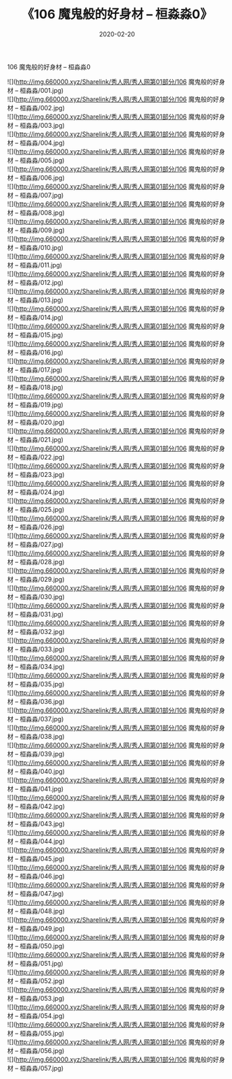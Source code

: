 ﻿---
layout: post
title:  《106 魔鬼般的好身材 – 桓淼淼0》
date:   2020-02-20
img: http://img.660000.xyz/Sharelink/秀人网/秀人网第01部分/106 魔鬼般的好身材 – 桓淼淼0/000.jpg
categories: [美女, 清纯, 唯美]
---

106 魔鬼般的好身材 – 桓淼淼0

  ![](http://img.660000.xyz/Sharelink/秀人网/秀人网第01部分/106 魔鬼般的好身材 – 桓淼淼/001.jpg) <br> ![](http://img.660000.xyz/Sharelink/秀人网/秀人网第01部分/106 魔鬼般的好身材 – 桓淼淼/002.jpg) <br> ![](http://img.660000.xyz/Sharelink/秀人网/秀人网第01部分/106 魔鬼般的好身材 – 桓淼淼/003.jpg) <br> ![](http://img.660000.xyz/Sharelink/秀人网/秀人网第01部分/106 魔鬼般的好身材 – 桓淼淼/004.jpg) <br> ![](http://img.660000.xyz/Sharelink/秀人网/秀人网第01部分/106 魔鬼般的好身材 – 桓淼淼/005.jpg) <br> ![](http://img.660000.xyz/Sharelink/秀人网/秀人网第01部分/106 魔鬼般的好身材 – 桓淼淼/006.jpg) <br> ![](http://img.660000.xyz/Sharelink/秀人网/秀人网第01部分/106 魔鬼般的好身材 – 桓淼淼/007.jpg) <br> ![](http://img.660000.xyz/Sharelink/秀人网/秀人网第01部分/106 魔鬼般的好身材 – 桓淼淼/008.jpg) <br> ![](http://img.660000.xyz/Sharelink/秀人网/秀人网第01部分/106 魔鬼般的好身材 – 桓淼淼/009.jpg) <br> ![](http://img.660000.xyz/Sharelink/秀人网/秀人网第01部分/106 魔鬼般的好身材 – 桓淼淼/010.jpg) <br> ![](http://img.660000.xyz/Sharelink/秀人网/秀人网第01部分/106 魔鬼般的好身材 – 桓淼淼/011.jpg) <br> ![](http://img.660000.xyz/Sharelink/秀人网/秀人网第01部分/106 魔鬼般的好身材 – 桓淼淼/012.jpg) <br> ![](http://img.660000.xyz/Sharelink/秀人网/秀人网第01部分/106 魔鬼般的好身材 – 桓淼淼/013.jpg) <br> ![](http://img.660000.xyz/Sharelink/秀人网/秀人网第01部分/106 魔鬼般的好身材 – 桓淼淼/014.jpg) <br> ![](http://img.660000.xyz/Sharelink/秀人网/秀人网第01部分/106 魔鬼般的好身材 – 桓淼淼/015.jpg) <br> ![](http://img.660000.xyz/Sharelink/秀人网/秀人网第01部分/106 魔鬼般的好身材 – 桓淼淼/016.jpg) <br> ![](http://img.660000.xyz/Sharelink/秀人网/秀人网第01部分/106 魔鬼般的好身材 – 桓淼淼/017.jpg) <br> ![](http://img.660000.xyz/Sharelink/秀人网/秀人网第01部分/106 魔鬼般的好身材 – 桓淼淼/018.jpg) <br> ![](http://img.660000.xyz/Sharelink/秀人网/秀人网第01部分/106 魔鬼般的好身材 – 桓淼淼/019.jpg) <br> ![](http://img.660000.xyz/Sharelink/秀人网/秀人网第01部分/106 魔鬼般的好身材 – 桓淼淼/020.jpg) <br> ![](http://img.660000.xyz/Sharelink/秀人网/秀人网第01部分/106 魔鬼般的好身材 – 桓淼淼/021.jpg) <br> ![](http://img.660000.xyz/Sharelink/秀人网/秀人网第01部分/106 魔鬼般的好身材 – 桓淼淼/022.jpg) <br> ![](http://img.660000.xyz/Sharelink/秀人网/秀人网第01部分/106 魔鬼般的好身材 – 桓淼淼/023.jpg) <br> ![](http://img.660000.xyz/Sharelink/秀人网/秀人网第01部分/106 魔鬼般的好身材 – 桓淼淼/024.jpg) <br> ![](http://img.660000.xyz/Sharelink/秀人网/秀人网第01部分/106 魔鬼般的好身材 – 桓淼淼/025.jpg) <br> ![](http://img.660000.xyz/Sharelink/秀人网/秀人网第01部分/106 魔鬼般的好身材 – 桓淼淼/026.jpg) <br> ![](http://img.660000.xyz/Sharelink/秀人网/秀人网第01部分/106 魔鬼般的好身材 – 桓淼淼/027.jpg) <br> ![](http://img.660000.xyz/Sharelink/秀人网/秀人网第01部分/106 魔鬼般的好身材 – 桓淼淼/028.jpg) <br> ![](http://img.660000.xyz/Sharelink/秀人网/秀人网第01部分/106 魔鬼般的好身材 – 桓淼淼/029.jpg) <br> ![](http://img.660000.xyz/Sharelink/秀人网/秀人网第01部分/106 魔鬼般的好身材 – 桓淼淼/030.jpg) <br> ![](http://img.660000.xyz/Sharelink/秀人网/秀人网第01部分/106 魔鬼般的好身材 – 桓淼淼/031.jpg) <br> ![](http://img.660000.xyz/Sharelink/秀人网/秀人网第01部分/106 魔鬼般的好身材 – 桓淼淼/032.jpg) <br> ![](http://img.660000.xyz/Sharelink/秀人网/秀人网第01部分/106 魔鬼般的好身材 – 桓淼淼/033.jpg) <br> ![](http://img.660000.xyz/Sharelink/秀人网/秀人网第01部分/106 魔鬼般的好身材 – 桓淼淼/034.jpg) <br> ![](http://img.660000.xyz/Sharelink/秀人网/秀人网第01部分/106 魔鬼般的好身材 – 桓淼淼/035.jpg) <br> ![](http://img.660000.xyz/Sharelink/秀人网/秀人网第01部分/106 魔鬼般的好身材 – 桓淼淼/036.jpg) <br> ![](http://img.660000.xyz/Sharelink/秀人网/秀人网第01部分/106 魔鬼般的好身材 – 桓淼淼/037.jpg) <br> ![](http://img.660000.xyz/Sharelink/秀人网/秀人网第01部分/106 魔鬼般的好身材 – 桓淼淼/038.jpg) <br> ![](http://img.660000.xyz/Sharelink/秀人网/秀人网第01部分/106 魔鬼般的好身材 – 桓淼淼/039.jpg) <br> ![](http://img.660000.xyz/Sharelink/秀人网/秀人网第01部分/106 魔鬼般的好身材 – 桓淼淼/040.jpg) <br> ![](http://img.660000.xyz/Sharelink/秀人网/秀人网第01部分/106 魔鬼般的好身材 – 桓淼淼/041.jpg) <br> ![](http://img.660000.xyz/Sharelink/秀人网/秀人网第01部分/106 魔鬼般的好身材 – 桓淼淼/042.jpg) <br> ![](http://img.660000.xyz/Sharelink/秀人网/秀人网第01部分/106 魔鬼般的好身材 – 桓淼淼/043.jpg) <br> ![](http://img.660000.xyz/Sharelink/秀人网/秀人网第01部分/106 魔鬼般的好身材 – 桓淼淼/044.jpg) <br> ![](http://img.660000.xyz/Sharelink/秀人网/秀人网第01部分/106 魔鬼般的好身材 – 桓淼淼/045.jpg) <br> ![](http://img.660000.xyz/Sharelink/秀人网/秀人网第01部分/106 魔鬼般的好身材 – 桓淼淼/046.jpg) <br> ![](http://img.660000.xyz/Sharelink/秀人网/秀人网第01部分/106 魔鬼般的好身材 – 桓淼淼/047.jpg) <br> ![](http://img.660000.xyz/Sharelink/秀人网/秀人网第01部分/106 魔鬼般的好身材 – 桓淼淼/048.jpg) <br> ![](http://img.660000.xyz/Sharelink/秀人网/秀人网第01部分/106 魔鬼般的好身材 – 桓淼淼/049.jpg) <br> ![](http://img.660000.xyz/Sharelink/秀人网/秀人网第01部分/106 魔鬼般的好身材 – 桓淼淼/050.jpg) <br> ![](http://img.660000.xyz/Sharelink/秀人网/秀人网第01部分/106 魔鬼般的好身材 – 桓淼淼/051.jpg) <br> ![](http://img.660000.xyz/Sharelink/秀人网/秀人网第01部分/106 魔鬼般的好身材 – 桓淼淼/052.jpg) <br> ![](http://img.660000.xyz/Sharelink/秀人网/秀人网第01部分/106 魔鬼般的好身材 – 桓淼淼/053.jpg) <br> ![](http://img.660000.xyz/Sharelink/秀人网/秀人网第01部分/106 魔鬼般的好身材 – 桓淼淼/054.jpg) <br> ![](http://img.660000.xyz/Sharelink/秀人网/秀人网第01部分/106 魔鬼般的好身材 – 桓淼淼/055.jpg) <br> ![](http://img.660000.xyz/Sharelink/秀人网/秀人网第01部分/106 魔鬼般的好身材 – 桓淼淼/056.jpg) <br> ![](http://img.660000.xyz/Sharelink/秀人网/秀人网第01部分/106 魔鬼般的好身材 – 桓淼淼/057.jpg) <br>